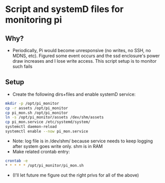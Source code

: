 # Script and systemD files for monitoring pi

## Why?

- Periodically, Pi would become unresponsive (no writes, no SSH, no MDNS, etc). Figured some event occurs and the ssd enclosure's power draw increases and I lose write access. This script setup is to monitor such fails

## Setup

- Create the following dirs+files and enable systemD service:

```bash
mkdir -p /opt/pi_monitor
cp -r assets /opt/pi_monitor
cp pi_mon.sh /opt/pi_monitor
ln -s /opt/pi_monitor/assets /dev/shm/assets
cp pi_mon.service /etc/systemd/system/
systemctl daemon-reload
systemctl enable --now pi_mon.service
```

- Note: log file is in /dev/shm/ because service needs to keep logging after system goes write only. shm is in RAM
- Make related crontab entry:

```bash
crontab -e
* * * * * /opt/pi_monitor/pi_mon.sh
```

- (I'll let future me figure out the right privs for all of the above)
